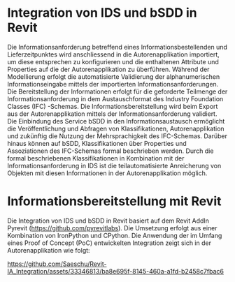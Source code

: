 # Integration von IDS und bSDD in Revit

Die Informationsanforderung betreffend eines Informationsbestellenden und Lieferzeitpunktes wird anschliessend in die Autorenapplikation importiert, um diese entsprechen zu konfigurieren und die enthaltenen Attribute und Properties auf die der Autorenapplikation zu überführen. Während der Modellierung erfolgt die automatisierte Validierung der alphanumerischen Informationseingabe mittels der importierten Informationsanforderungen. Die Bereitstellung der Informationen erfolgt für die geforderte Teilmenge der Informationsanforderung in dem Austauschformat des Industry Foundation Classes (IFC) -Schemas. Die Informationsbereitstellung wird beim Export aus der Autorenapplikation mittels der Informationsanforderung validiert. Die Einbindung des Service bSDD in den Informationsaustausch ermöglicht die Veröffentlichung und Abfragen von Klassifikationen, Autorenapplikation und zukünftig die Nutzung der Mehrsprachigkeit des IFC-Schemas. Darüber hinaus können auf bSDD, Klassifikationen über Properties und Assoziationen des IFC-Schemas formal beschrieben werden. Durch die formal beschriebenen Klassifikationen in Kombination mit der Informationsanforderung in IDS ist die teilautomatisierte Anreicherung von Objekten mit diesen Informationen in der Autorenapplikation möglich.

# Informationsbereitstellung mit Revit 
Die Integration von IDS und bSDD in Revit basiert auf dem Revit AddIn Pyrevit (https://github.com/pyrevitlabs). Die Umsetzung erfolgt aus einer Kombination von IronPython und CPython. Die Anwendung der im Umfang eines Proof of Concept (PoC) entwickelten Integration zeigt sich in der Autorenapplikation wie folgt:

https://github.com/Saeschu/Revit-IA_Integration/assets/33346813/ba8e695f-8145-460a-a1fd-b2458c7fbac6

